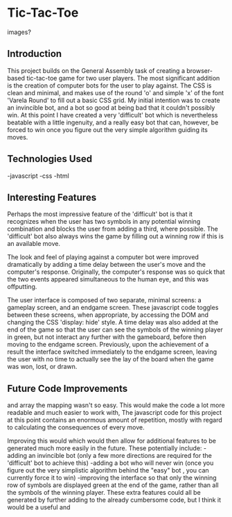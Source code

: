 # Tic-Tac-Toe

images?

## Introduction
This project builds on the General Assembly task of creating a browser-based tic-tac-toe game for two user players. The most significant addition is the creation of computer bots for the user to play against. The CSS is clean and minimal, and makes use of the round 'o' and simple 'x' of the font 'Varela Round' to fill out a basic CSS grid. My initial intention was to create an invincible bot, and a bot so good at being bad that it couldn't possibly win. At this point I have created a very 'difficult' bot which is nevertheless beatable with a little ingenuity, and a really easy bot that can, however, be forced to win once you figure out the very simple algorithm guiding its moves.

## Technologies Used
-javascript
-css
-html

## Interesting Features
Perhaps the most impressive feature of the 'difficult' bot is that it recognizes when the user has two symbols in any potential winning combination and blocks the user from adding a third, where possible. The 'difficult' bot also always wins the game by filling out a winning row if this is an available move. 

The look and feel of playing against a computer bot were improved dramatically by adding a time delay between the user's move and the computer's response. Originally, the computer's response was so quick that the two events appeared simultaneous to the human eye, and this was offputting. 

The user interface is composed of two separate, minimal screens: a gameplay screen, and an endgame screen. These javascript code toggles between these screens, when appropriate, by accessing the DOM and changing the CSS 'display: hide' style.  A time delay was also added at the end of the game so that the user can see the symbols of the winning player in green, but not interact any further with the gameboard, before then moving to the endgame screen. Previously, upon the achievement of a result the interface switched immediately to the endgame screen, leaving the user with no time to actually see the lay of the board when the game was won, lost, or drawn.

## Future Code Improvements
and array the mapping wasn't so easy. This would make the code a lot more readable and much easier to work with, The javascript code for this project at this point contains an enormous amount of repetition, mostly with regard to calculating the consequences of every move. 

Improving this would which would then allow for additional features to be generated much more easily in the future. These potentially include:
-adding an invincible bot (only a few more directions are required for the 'difficult' bot to achieve this)
-adding a bot who will never win (once you figure out the very simplistic algorithm behind the "easy" bot , you can currently force it to win)
-improving the interface so that only the winning row of symbols are displayed green at the end of the game, rather than all the symbols of the winning player.
These extra features could all be generated by further adding to the already cumbersome code, but I think it would be a useful and 

